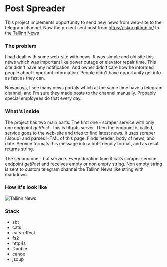 Post Spreader
=============
This project implements opportunity to send new news from web-site to the telegram channel. Now the project sent post from https://lskor.github.io/ to the [Tallinn News](https://t.me/tallinn_newsss)

### The problem
I had dealt with some web-site with news. It was simple and old site this news which was important like power outage or elevator repair time. This site didn't have any notification. And owner didn't care how he informed people about important information. People didn't have opportunity get info as fast as they can.

Nowadays, I see many news portals which at the same time have a telegram channel, and I'm sure they made posts to the channel manually. Probably special employees do that every day.

### What's inside
The project has two main parts. The first one - scraper service with only one endpoint _getPost_. This is http4s server. Then the endpoint is called, service goes to the web-site and tries to find latest news. It uses scraper (Jsoup) and parses HTML of this page. Finds header, body of news, and date. Service formats this message into a bot-friendly format, and as result returns string.

The second one - bot service. Every duration time it calls scraper service endpoint _getPost_ and receives empty or non empty string. Non empty string is sent to custom telegram channel the Tallinn News like string with markdown.

### How it's look like

![Tallinn News](/img/tallinn_news.png")

### Stack

* sbt
* cats
* cats-effect
* fs2
* http4s
* Doobie
* canoe
* jsoup